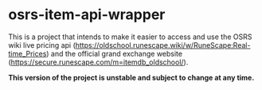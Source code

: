 # osrs-item-api-wrapper

This is a project that intends to make it easier to access and use the OSRS wiki live pricing api (https://oldschool.runescape.wiki/w/RuneScape:Real-time_Prices) and the official grand exchange website (https://secure.runescape.com/m=itemdb_oldschool/).

**This version of the project is unstable and subject to change at any time.**
